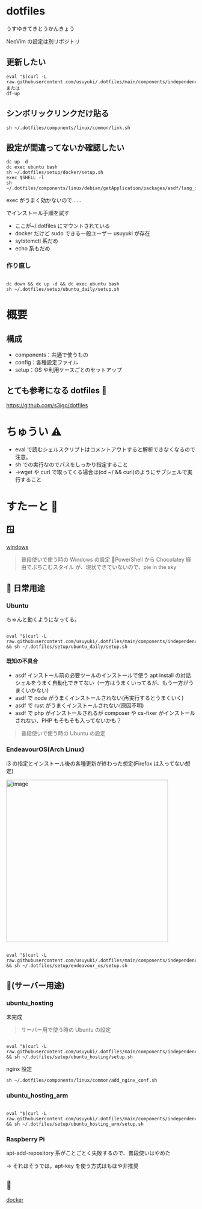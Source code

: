 # dotfiles

うすゆきてきとうかんきょう

NeoVim の設定は別リポジトリ

## 更新したい

```
eval "$(curl -L raw.githubusercontent.com/usuyuki/.dotfiles/main/components/independency/update_dotfiles.sh)"
または
df-up
```

## シンボリックリンクだけ貼る

```
sh ~/.dotfiles/components/linux/common/link.sh
```

## 設定が間違ってないか確認したい

```
dc up -d
dc exec ubuntu bash
sh ~/.dotfiles/setup/docker/setup.sh
exec $SHELL -l
sh ~/.dotfiles/components/linux/debian/getApplication/packages/asdf/lang_installer.sh

```

exec がうまく効かないので……

でインストール手順を試す

- ここが~/.dotfiles にマウントされている
- docker だけど sudo できる一般ユーザー usuyuki が存在
- sytstemctl 系だめ
- echo 系もだめ

### 作り直し

```

dc down && dc up -d && dc exec ubuntu bash
sh ~/.dotfiles/setup/ubuntu_daily/setup.sh

```

# 概要

## 構成

- components：共通で使うもの
- config：各種設定ファイル
- setup：OS や利用ケースごとのセットアップ

## とても参考になる dotfiles 🥳

https://github.com/s3igo/dotfiles

# ちゅうい ⚠

- eval で読むシェルスクリプトはコメントアウトすると解析できなくなるので注意。
- sh での実行なのでパスをしっかり指定すること
- →wget や curl で取ってくる場合は(cd ~/ && curl)のようにサブシェルで実行すること

# すたーと 🍮

## 🪟

[windows](setup/win/setup.md)

> 普段使いで使う時の Windows の設定
> 📝PowerShell から Chocolatey 経由でぶちこむスタイル
> が、現状できていないので、pie in the sky

## 🏡 日常用途

### Ubuntu

ちゃんと動くようになってる。

```

eval "$(curl -L raw.githubusercontent.com/usuyuki/.dotfiles/main/components/independency/init.sh)" && sh ~/.dotfiles/setup/ubuntu_daily/setup.sh

```

#### 既知の不具合

- asdf インストール前の必要ツールのインストールで使う apt install の対話シェルをうまく自動化できてない（一方はうまくいってるが、もう一方がうまくいかない)
- asdf で node がうまくインストールされない(再実行するとうまくいく)
- asdf で rust がうまくインストールされない(原因不明)
- asdf で php がインストールされるが composer や cs-fixer がインストールされない、PHP もそもそも入ってないかも？

> 普段使いで使う時の Ubuntu の設定

### EndeavourOS(Arch Linux)

i3 の指定とインストール後の各種更新が終わった想定(Firefox は入ってない想定)

<img width="430" alt="image" src="https://github.com/usuyuki/.dotfiles/assets/63891531/12694f4a-8acd-4fa2-bc9f-64d7e45b1890">

```

eval "$(curl -L raw.githubusercontent.com/usuyuki/.dotfiles/main/components/independency/init.sh)" && sh ~/.dotfiles/setup/endeavour_os/setup.sh

```

## 📡(サーバー用途)

### ubuntu_hosting

未完成

> サーバー用で使う時の Ubuntu の設定

```

eval "$(curl -L raw.githubusercontent.com/usuyuki/.dotfiles/main/components/independency/init.sh)" && sh ~/.dotfiles/setup/ubuntu_hosting/setup.sh

```

nginx 設定

```
sh ~/.dotfiles/components/linux/common/add_nginx_conf.sh
```

### ubuntu_hosting_arm

```

eval "$(curl -L raw.githubusercontent.com/usuyuki/.dotfiles/main/components/independency/init.sh)" && sh ~/.dotfiles/setup/ubuntu_hosting_arm/setup.sh

```

### Raspberry Pi

apt-add-repository 系がことごとく失敗するので、普段使いはやめた

→ それはそうでは。apt-key を使う方式はもはや非推奨

## 🐋

[docker](setup/ubuntu_hosting/setup.md)

```

```
